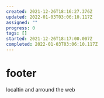 ```yaml
---
created: 2021-12-26T18:16:27.376Z
updated: 2022-01-03T03:06:10.117Z
assigned: ""
progress: 0
tags: []
started: 2021-12-26T18:17:00.007Z
completed: 2022-01-03T03:06:10.117Z
---
```


# footer

localtin and arround the web
